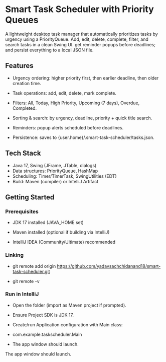 # Smart Task Scheduler with Priority Queues 

A lightweight desktop task manager that automatically prioritizes tasks by urgency using a PriorityQueue. 
Add, edit, delete, complete, filter, and search tasks in a clean Swing UI. 
get reminder popups before deadlines; and persist everything to a local JSON file.

## Features

- Urgency ordering: higher priority first, then earlier deadline, then older creation time.

- Task operations: add, edit, delete, mark complete.

- Filters: All, Today, High Priority, Upcoming (7 days), Overdue, Completed.

- Sorting & search: by urgency, deadline, priority + quick title search.

- Reminders: popup alerts scheduled before deadlines.

- Persistence: saves to {user.home}/.smart-task-scheduler/tasks.json.

## Tech Stack

- Java 17, Swing (JFrame, JTable, dialogs)
- Data structures: PriorityQueue, HashMap
- Scheduling: Timer/TimerTask, SwingUtilities (EDT)
- Build: Maven (compiler) or IntelliJ Artifact

## Getting Started

### Prerequisites

- JDK 17 installed (JAVA_HOME set)

- Maven installed (optional if building via IntelliJ)

- IntelliJ IDEA (Community/Ultimate) recommended

### Linking

- git remote add origin https://github.com/yadavsachchidanand18/smart-task-scheduler.git

- git remote -v

### Run in IntelliJ

- Open the folder (import as Maven project if prompted).

- Ensure Project SDK is JDK 17.

- Create/run Application configuration with Main class:

- com.example.taskscheduler.Main

- The app window should launch.

The app window should launch.
